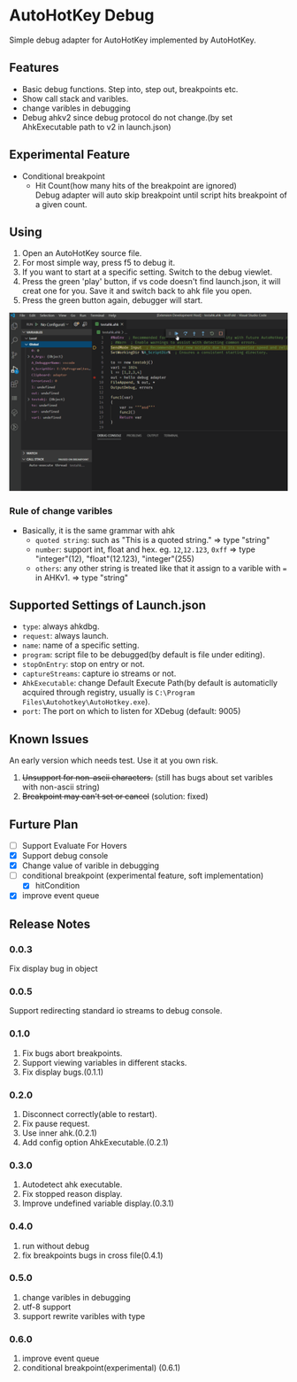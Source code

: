 # AutoHotKey Debug

Simple debug adapter for AutoHotKey implemented by AutoHotKey.

## Features

* Basic debug functions. Step into, step out, breakpoints etc.
* Show call stack and varibles.
* change varibles in debugging
* Debug ahkv2 since debug protocol do not change.(by set AhkExecutable path to v2 in launch.json)

## Experimental Feature

* Conditional breakpoint
  * Hit Count(how many hits of the breakpoint are ignored)  
  Debug adapter will auto skip breakpoint until script hits breakpoint of a given count.

## Using

1. Open an AutoHotKey source file.
2. For most simple way, press f5 to debug it.
3. If you want to start at a specific setting. Switch to the debug viewlet.
4. Press the green 'play' button, if vs code doesn't find launch.json, it will creat one for you. Save it and switch back to ahk file you open.
5. Press the green button again, debugger will start.

![Debug](images/debugging.gif)

### Rule of change varibles

* Basically, it is the same grammar with ahk
  * `quoted string`: such as "This is a quoted string." => type "string"
  * `number`: support int, float and hex. eg. `12`,`12.123`, `0xff` => type "integer"(12), "float"(12.123), "integer"(255) 
  * `others`: any other string is treated like that it assign to a varible with `=` in AHKv1. => type "string"

## Supported Settings of Launch.json

* `type`: always ahkdbg.
* `request`: always launch.
* `name`: name of a specific setting.
* `program`: script file to be debugged(by default is file under editing).
* `stopOnEntry`: stop on entry or not.
* `captureStreams`: capture io streams or not.
* `AhkExecutable`: change Default Execute Path(by default is automaticlly acquired through registry, usually is  `C:\Program Files\Autohotkey\AutoHotkey.exe`).
* `port`: The port on which to listen for XDebug (default: 9005)


## Known Issues

An early version which needs test. Use it at you own risk.
1. ~~Unsupport for non-ascii characters.~~ (still has bugs about set varibles with non-ascii string)
2. ~~Breakpoint may can't set or cancel~~ (solution: fixed)

## Furture Plan

* [ ] Support Evaluate For Hovers
* [x] Support debug console
* [x] Change value of varible in debugging
* [ ] conditional breakpoint (experimental feature, soft implementation)
  * [x] hitCondition
* [x] improve event queue

## Release Notes

### 0.0.3

Fix display bug in object

### 0.0.5

Support redirecting standard io streams to debug console.

### 0.1.0

1. Fix bugs abort breakpoints.
2. Support viewing variables in different stacks.
3. Fix display bugs.(0.1.1)

### 0.2.0

1. Disconnect correctly(able to restart).
2. Fix pause request.
3. Use inner ahk.(0.2.1)
4. Add config option AhkExecutable.(0.2.1)

### 0.3.0

1. Autodetect ahk executable.
2. Fix stopped reason display.
3. Improve undefined variable display.(0.3.1)

### 0.4.0

1. run without debug
2. fix breakpoints bugs in cross file(0.4.1)

### 0.5.0

1. change varibles in debugging
2. utf-8 support
3. support rewrite varibles with type

### 0.6.0

1. improve event queue
2. conditional breakpoint(experimental) (0.6.1)

